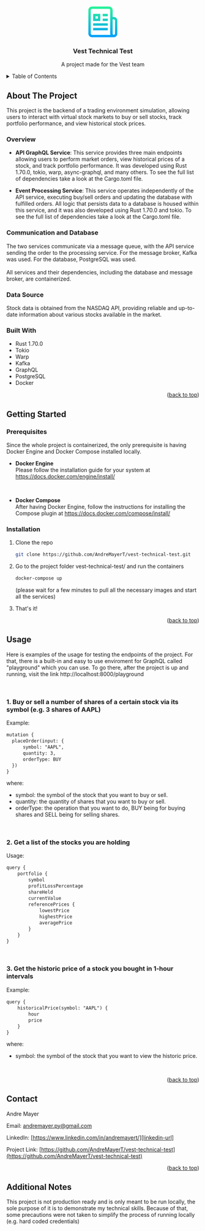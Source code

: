 <a name="readme-top"></a>

<!-- PROJECT LOGO -->
<br />
<div align="center">
  <a href="https://github.com/AndreMayerT/vest-technical-test">
    <img src="images/logo.png" alt="Logo" width="80" height="80">
  </a>

<h3 align="center">Vest Technical Test</h3>

  <p align="center">
    A  project made for the Vest team
    <br />

</div>

<!-- TABLE OF CONTENTS -->
<details>
  <summary>Table of Contents</summary>
  <ol>
    <li>
      <a href="#about-the-project">About The Project</a>
      <ul>
        <li><a href="#overview">Overview</a></li>
        <li><a href="#communication-and-database">Communication and Database</a></li>
        <li><a href="#data-source">Data Source</a></li>
        <li><a href="#built-with">Built With</a></li>
      </ul>
    </li>
    <li>
      <a href="#getting-started">Getting Started</a>
      <ul>
        <li><a href="#prerequisites">Prerequisites</a></li>
        <li><a href="#installation">Installation</a></li>
      </ul>
    </li>
    <li><a href="#usage">Usage</a></li>
    <li><a href="#contact">Contact</a></li>
    <li><a href="#additional-notes">Additional Notes</a></li>
  </ol>
</details>

<!-- ABOUT THE PROJECT -->

## About The Project

This project is the backend of a trading environment simulation, allowing users to interact with virtual stock markets to buy or sell stocks, track portfolio performance, and view historical stock prices.

### Overview

- **API GraphQL Service**: This service provides three main endpoints allowing users to perform market orders, view historical prices of a stock, and track portfolio performance. It was developed using Rust 1.70.0, tokio, warp, async-graphql, and many others. To see the full list of dependencies take a look at the Cargo.toml file.

- **Event Processing Service**: This service operates independently of the API service, executing buy/sell orders and updating the database with fulfilled orders. All logic that persists data to a database is housed within this service, and it was also developed using Rust 1.70.0 and tokio. To see the full list of dependencies take a look at the Cargo.toml file.

### Communication and Database

The two services communicate via a message queue, with the API service sending the order to the processing service. For the message broker, Kafka was used. For the database, PostgreSQL was used.
<br />
<br />
All services and their dependencies, including the database and message broker, are containerized.

### Data Source

Stock data is obtained from the NASDAQ API, providing reliable and up-to-date information about various stocks available in the market.

### Built With

- Rust 1.70.0
- Tokio
- Warp
- Kafka
- GraphQL
- PostgreSQL
- Docker

<p align="right">(<a href="#readme-top">back to top</a>)</p>

<!-- GETTING STARTED -->

## Getting Started

### Prerequisites

Since the whole project is containerized, the only prerequisite is having Docker Engine and Docker Compose installed locally.

- **Docker Engine** <br />
  Please follow the installation guide for your system at https://docs.docker.com/engine/install/

  <br />

- **Docker Compose** <br />
  After having Docker Engine, follow the instructions for installing the Compose plugin at https://docs.docker.com/compose/install/

### Installation

1. Clone the repo
   ```sh
   git clone https://github.com/AndreMayerT/vest-technical-test.git
   ```
2. Go to the project folder vest-technical-test/ and run the containers

   ```sh
   docker-compose up
   ```

   (please wait for a few minutes to pull all the necessary images and start all the services)

3. That's it!

<p align="right">(<a href="#readme-top">back to top</a>)</p>

<!-- USAGE EXAMPLES -->

## Usage

Here is examples of the usage for testing the endpoints of the project. For that, there is a built-in and easy to use enviroment for GraphQL called "playground" which you can use. To go there, after the project is up and running, visit the link http://localhost:8000/playground

<br/>

### 1. Buy or sell a number of shares of a certain stock via its symbol (e.g. 3 shares of AAPL)

Example:

```
mutation {
  placeOrder(input: {
      symbol: "AAPL",
      quantity: 3,
      orderType: BUY
  })
}
```

where:

- symbol: the symbol of the stock that you want to buy or sell.
- quantity: the quantity of shares that you want to buy or sell.
- orderType: the operation that you want to do, BUY being for buying shares and SELL being for selling shares.

<br/>

### 2. Get a list of the stocks you are holding

Usage:

```
query {
    portfolio {
        symbol
        profitLossPercentage
        shareHeld
        currentValue
        referencePrices {
            lowestPrice
            highestPrice
            averagePrice
        }
    }
}
```

<br />

### 3. Get the historic price of a stock you bought in 1-hour intervals

Example:

```
query {
    historicalPrice(symbol: "AAPL") {
        hour
        price
    }
}
```

where:

- symbol: the symbol of the stock that you want to view the historic price.

<br/>

<p align="right">(<a href="#readme-top">back to top</a>)</p>

<!-- ROADMAP -->

## Contact

Andre Mayer

Email: andremayer.py@gmail.com

LinkedIn: [https://www.linkedin.com/in/andremayert/][linkedin-url]

Project Link: [https://github.com/AndreMayerT/vest-technical-test](https://github.com/AndreMayerT/vest-technical-test)

<p align="right">(<a href="#readme-top">back to top</a>)</p>

<!-- ACKNOWLEDGMENTS -->

## Additional Notes

This project is not production ready and is only meant to be run locally, the sole purpose of it is to demonstrate my technical skills. Because of that, some precautions were not taken to simplify the process of running locally (e.g. hard coded credentials)

[linkedin-url]: https://linkedin.com/in/andremayert

